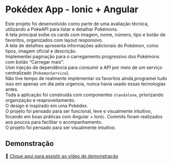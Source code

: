 # Pokédex App - Ionic + Angular

Este projeto foi desenvolvido como parte de uma avaliação técnica, utilizando a PokeAPI para listar e detalhar Pokémons.  
A tela principal exibe os cards com imagem, nome, número, tipo e botão de favoritos, organizados com layout responsivo.  
A tela de detalhes apresenta informações adicionais do Pokémon, como tipos, imagem oficial e descrição.  
Implementei paginação para o carregamento progressivo dos Pokémons com botão “Carregar mais”.  
Usei injeção de dependência para consumir a API por meio de um serviço centralizado (`PokemonService`).  
Não tive tempo de realmente implementar os favoritos ainda,programei tudo isso em apenas um dia pela urgencia, nunca havia usado essas tecnologias antes.  
Toda a aplicação foi construída com componentes `standalone`, priorizando organização e reaproveitamento.  
O design é inspirado em uma Pokédex.   
O projeto foi pensado para ser funcional, leve e visualmente intuitivo, focando em boas práticas com Angular + Ionic.
Commits foram realizados aos poucos para facilitar o acompanhamento.  
O projeto foi pensado para ser visualmente intuitivo.

## Demonstração

🎥 [Clique aqui para assistir ao vídeo de demonstração](src/assets/media/projeto.mp4)
